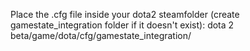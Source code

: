 Place the .cfg file inside your dota2 steamfolder (create gamestate_integration folder if it doesn't exist):
dota 2 beta/game/dota/cfg/gamestate_integration/
